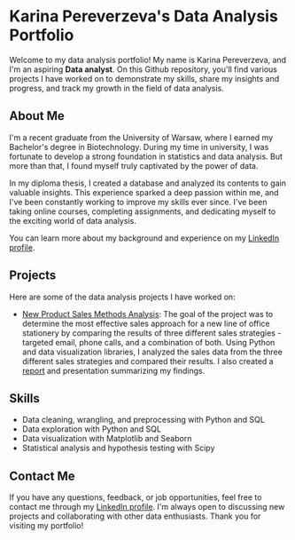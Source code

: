 # Karina Pereverzeva's Data Analysis Portfolio

Welcome to my data analysis portfolio! My name is Karina Pereverzeva, and I'm an aspiring **Data analyst**. On this Github repository, you'll find various projects I have worked on to demonstrate my skills, share my insights and progress, and track my growth in the field of data analysis.

## About Me

I'm a recent graduate from the University of Warsaw, where I earned my Bachelor's degree in Biotechnology. During my time in university, I was fortunate to develop a strong foundation in statistics and data analysis. But more than that, I found myself truly captivated by the power of data.

In my diploma thesis, I created a database and analyzed its contents to gain valuable insights. This experience sparked a deep passion within me, and I've been constantly working to improve my skills ever since. I've been taking online courses, completing assignments, and dedicating myself to the exciting world of data analysis.

You can learn more about my background and experience on my [LinkedIn profile](https://www.linkedin.com/in/karina-pereverzeva/). 

## Projects

Here are some of the data analysis projects I have worked on:

* [New Product Sales Methods Analysis](Sales-Methods-Analysis/sales_methods_analysis_code.ipynb): The goal of the project was to determine the most effective sales approach for a new line of office stationery by comparing the results of three different sales strategies - targeted email, phone calls, and a combination of both. 
Using Python and data visualization libraries, I analyzed the sales data from the three different sales strategies and compared their results. I also created a [report](Sales-Methods-Analysis/sales_method_analysis_report.ipynb) and presentation summarizing my findings.

## Skills

* Data cleaning, wrangling, and preprocessing with Python and SQL
* Data exploration with Python and SQL
* Data visualization with Matplotlib and Seaborn
* Statistical analysis and hypothesis testing with Scipy

## Contact Me

If you have any questions, feedback, or job opportunities, feel free to contact me through my [LinkedIn profile](https://www.linkedin.com/in/karina-pereverzeva/). I'm always open to discussing new projects and collaborating with other data enthusiasts. Thank you for visiting my portfolio!
